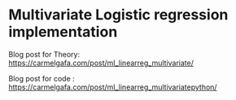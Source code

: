 # Multivariate Logistic regression implementation

Blog post for Theory: https://carmelgafa.com/post/ml_linearreg_multivariate/

Blog post for code : https://carmelgafa.com/post/ml_linearreg_multivariatepython/
